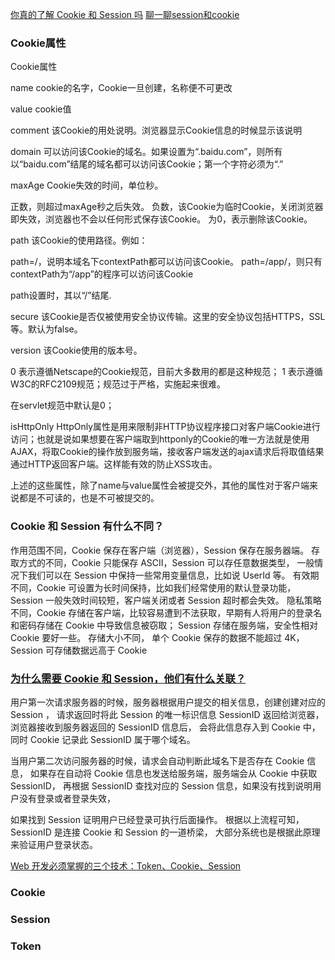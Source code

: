 [你真的了解 Cookie 和 Session 吗](https://juejin.im/post/5cd9037ee51d456e5c5babca)
[聊一聊session和cookie](https://juejin.im/post/5aede266f265da0ba266e0ef)

### Cookie属性

Cookie属性

name
cookie的名字，Cookie一旦创建，名称便不可更改

value
cookie值

comment
该Cookie的用处说明。浏览器显示Cookie信息的时候显示该说明

domain
可以访问该Cookie的域名。如果设置为“.baidu.com”，则所有以“baidu.com”结尾的域名都可以访问该Cookie；第一个字符必须为“.”

maxAge
Cookie失效的时间，单位秒。

正数，则超过maxAge秒之后失效。
负数，该Cookie为临时Cookie，关闭浏览器即失效，浏览器也不会以任何形式保存该Cookie。
为0，表示删除该Cookie。


path
该Cookie的使用路径。例如：

path=/，说明本域名下contextPath都可以访问该Cookie。
path=/app/，则只有contextPath为“/app”的程序可以访问该Cookie

path设置时，其以“/”结尾.


secure
该Cookie是否仅被使用安全协议传输。这里的安全协议包括HTTPS，SSL等。默认为false。


version
该Cookie使用的版本号。

0 表示遵循Netscape的Cookie规范，目前大多数用的都是这种规范；
1 表示遵循W3C的RFC2109规范；规范过于严格，实施起来很难。

在servlet规范中默认是0；


isHttpOnly
HttpOnly属性是用来限制非HTTP协议程序接口对客户端Cookie进行访问；也就是说如果想要在客户端取到httponly的Cookie的唯一方法就是使用AJAX，将取Cookie的操作放到服务端，接收客户端发送的ajax请求后将取值结果通过HTTP返回客户端。这样能有效的防止XSS攻击。


上述的这些属性，除了name与value属性会被提交外，其他的属性对于客户端来说都是不可读的，也是不可被提交的。


### Cookie 和 Session 有什么不同？


作用范围不同，Cookie 保存在客户端（浏览器），Session 保存在服务器端。
存取方式的不同，Cookie 只能保存 ASCII，Session 可以存任意数据类型，
  一般情况下我们可以在 Session 中保持一些常用变量信息，比如说 UserId 等。
有效期不同，Cookie 可设置为长时间保持，比如我们经常使用的默认登录功能，
  Session 一般失效时间较短，客户端关闭或者 Session 超时都会失效。
隐私策略不同，Cookie 存储在客户端，比较容易遭到不法获取，早期有人将用户的登录名和密码存储在 Cookie 中导致信息被窃取；
  Session 存储在服务端，安全性相对 Cookie 要好一些。
存储大小不同， 单个 Cookie 保存的数据不能超过 4K，Session 可存储数据远高于 Cookie


### [为什么需要 Cookie 和 Session，他们有什么关联？](https://user-gold-cdn.xitu.io/2019/5/13/16aafb5d90f398e2?imageslim)

用户第一次请求服务器的时候，服务器根据用户提交的相关信息，创建创建对应的 Session ，
请求返回时将此 Session 的唯一标识信息 SessionID 返回给浏览器，浏览器接收到服务器返回的 SessionID 信息后，
会将此信息存入到 Cookie 中，同时 Cookie 记录此 SessionID 属于哪个域名。

当用户第二次访问服务器的时候，请求会自动判断此域名下是否存在 Cookie 信息，
如果存在自动将 Cookie 信息也发送给服务端，服务端会从 Cookie 中获取 SessionID，
再根据 SessionID 查找对应的 Session 信息，如果没有找到说明用户没有登录或者登录失效，

如果找到 Session 证明用户已经登录可执行后面操作。
根据以上流程可知，SessionID 是连接 Cookie 和 Session 的一道桥梁，
大部分系统也是根据此原理来验证用户登录状态。

[Web 开发必须掌握的三个技术：Token、Cookie、Session](https://zhuanlan.zhihu.com/p/171787680)
### Cookie
### Session
### Token
